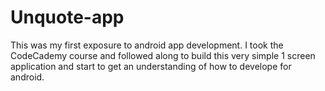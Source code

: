 # Unquote-app
This was my first exposure to android app development.  I took the CodeCademy course and followed along to build this very simple 1 screen application and start to get an understanding of how to develope for android.
